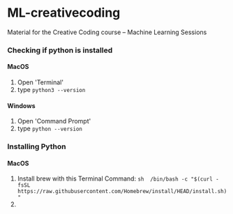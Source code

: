 # ML-creativecoding
Material for the Creative Coding course – Machine Learning Sessions


### Checking if python is installed

#### MacOS

1.  Open 'Terminal'
2.  type `python3 --version`  

#### Windows

1. Open 'Command Prompt'
2. type `python --version`  


### Installing Python

#### MacOS

1. Install brew with this Terminal Command: ```sh 
/bin/bash -c "$(curl -fsSL https://raw.githubusercontent.com/Homebrew/install/HEAD/install.sh)"```
2. 